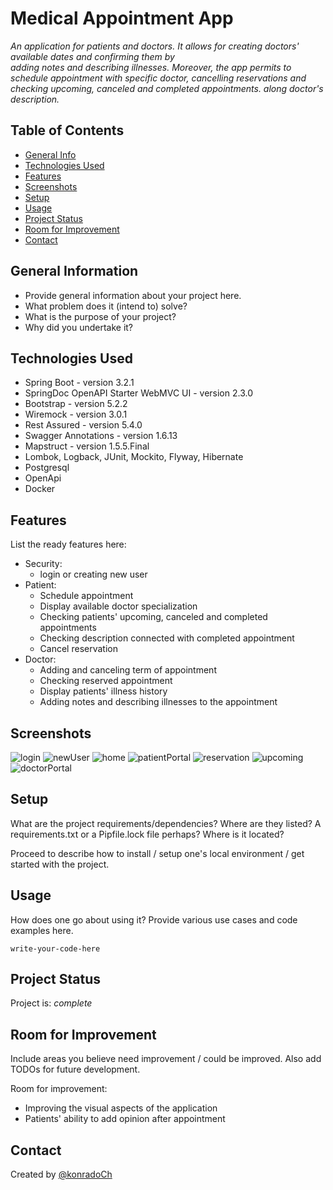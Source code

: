 # Medical Appointment App

<i> An application for patients and doctors. 
It allows for creating doctors' available dates and confirming them by  
adding notes and describing illnesses.
Moreover, the app permits to schedule appointment with specific 
doctor, cancelling reservations and checking upcoming, canceled and completed appointments.
along doctor's description. </i>


## Table of Contents
* [General Info](#general-information)
* [Technologies Used](#technologies-used)
* [Features](#features)
* [Screenshots](#screenshots)
* [Setup](#setup)
* [Usage](#usage)
* [Project Status](#project-status)
* [Room for Improvement](#room-for-improvement)
* [Contact](#contact)
<!-- * [License](#license) -->


## General Information
- Provide general information about your project here.
- What problem does it (intend to) solve?
- What is the purpose of your project?
- Why did you undertake it?
<!-- You don't have to answer all the questions - just the ones relevant to your project. -->


## Technologies Used
- Spring Boot - version 3.2.1
- SpringDoc OpenAPI Starter WebMVC UI - version 2.3.0
- Bootstrap - version 5.2.2
- Wiremock - version 3.0.1
- Rest Assured - version 5.4.0
- Swagger Annotations - version 1.6.13
- Mapstruct - version 1.5.5.Final
- Lombok, Logback, JUnit, Mockito, Flyway, Hibernate
- Postgresql
- OpenApi
- Docker

## Features
List the ready features here:
* Security:
    - login or creating new user
* Patient:
    - Schedule appointment
    - Display available doctor specialization
    - Checking patients' upcoming, canceled and completed appointments
    - Checking description connected with completed appointment
    - Cancel reservation
* Doctor:
    - Adding and canceling term of appointment
    - Checking reserved appointment
    - Display patients' illness history
    - Adding notes and describing illnesses to the appointment


## Screenshots
![login](https://github.com/konradoCh/Medical-Appointment-App/assets/127674711/305a83f5-8a9f-4871-8601-9c1e4e04a1e0)
![newUser](https://github.com/konradoCh/Medical-Appointment-App/assets/127674711/f15175c1-4402-41fc-a5b0-59007fc50891)
![home](https://github.com/konradoCh/Medical-Appointment-App/assets/127674711/a9aef4f1-132c-45eb-bad7-4865ec6460e0)
![patientPortal](https://github.com/konradoCh/Medical-Appointment-App/assets/127674711/f6fe8f7e-55ad-4d07-b0f3-cd4216937bf1)
![reservation](https://github.com/konradoCh/Medical-Appointment-App/assets/127674711/331dd141-3bef-4949-ad25-9ece5b45a1dd)
![upcoming](https://github.com/konradoCh/Medical-Appointment-App/assets/127674711/26fb423b-3bb6-47a8-8d0b-0cfb24a9a6b0)
![doctorPortal](https://github.com/konradoCh/Medical-Appointment-App/assets/127674711/929d1491-a78d-4c21-b473-f627e57edb65)


## Setup
What are the project requirements/dependencies? Where are they listed? A requirements.txt or a Pipfile.lock file perhaps? Where is it located?

Proceed to describe how to install / setup one's local environment / get started with the project.


## Usage
How does one go about using it?
Provide various use cases and code examples here.

`write-your-code-here`


## Project Status
Project is: _complete_


## Room for Improvement
Include areas you believe need improvement / could be improved. Also add TODOs for future development.

Room for improvement:
- Improving the visual aspects of the application 
- Patients' ability to add opinion after appointment 


## Contact
Created by [@konradoCh](chochorowski.konrad@gmail.com) 
